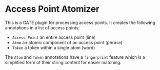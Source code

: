 # Access Point Atomizer

This is a GATE plugin for processing access points. It creates the following annotations in a list of access points:
* `Access Point` an entire access point (line)
* `Atom` an atomic component of an access point (phrase)
* `Token` a token within a single atom (word)

The `Atom` and `Token` annotations have a `fingerprint` feature which is a simplified form of their string content for easier matching.
